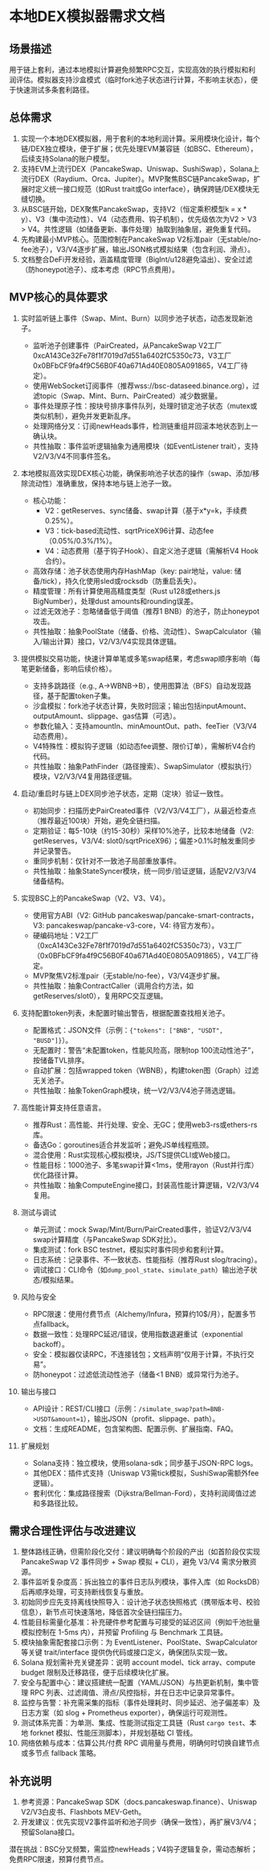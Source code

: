 # 本地DEX模拟器需求文档

## 场景描述

用于链上套利，通过本地模拟计算避免频繁RPC交互，实现高效的执行模拟和利润评估。模拟器支持沙盒模式（临时fork池子状态进行计算，不影响主状态），便于快速测试多条套利路径。

## 总体需求

1. 实现一个本地DEX模拟器，用于套利的本地利润计算。采用模块化设计，每个链/DEX独立模块，便于扩展；优先处理EVM兼容链（如BSC、Ethereum），后续支持Solana的账户模型。
2. 支持EVM上流行DEX（PancakeSwap、Uniswap、SushiSwap），Solana上流行DEX（Raydium、Orca、Jupiter）。MVP聚焦BSC链PancakeSwap，扩展时定义统一接口规范（如Rust
   trait或Go interface），确保跨链/DEX模块无缝切换。
3. 从BSC链开始，DEX聚焦PancakeSwap，支持V2（恒定乘积模型k = x \* y）、V3（集中流动性）、V4（动态费用、钩子机制），优先级依次为V2
   &gt; V3 &gt; V4。共性逻辑（如储备更新、事件处理）抽取到抽象层，避免重复代码。
4. 先构建最小MVP核心。范围控制在PancakeSwap V2标准pair（无stable/no-fee池子），V3/V4逐步扩展，输出JSON格式模拟结果（包含利润、滑点）。
5. 文档整合DeFi开发经验，涵盖精度管理（BigInt/u128避免溢出）、安全过滤（防honeypot池子）、成本考虑（RPC节点费用）。

## MVP核心的具体要求

1. 实时监听链上事件（Swap、Mint、Burn）以同步池子状态，动态发现新池子。

    - 监听池子创建事件（PairCreated，从PancakeSwap
      V2工厂0xcA143Ce32Fe78f1f7019d7d551a6402fC5350c73，V3工厂0x0BFbCF9fa4f9C56B0F40a671Ad40E0805A091865，V4工厂待定）。
    - 使用WebSocket订阅事件（推荐wss://bsc-dataseed.binance.org），过滤topic（Swap、Mint、Burn、PairCreated）减少数据量。
    - 事件处理原子性：按块号排序事件队列，处理时锁定池子状态（mutex或类似机制），避免并发更新乱序。
    - 处理网络分叉：订阅newHeads事件，检测链重组并回滚本地状态到上一确认块。
    - 共性抽取：事件监听逻辑抽象为通用模块（如EventListener trait），支持V2/V3/V4不同事件签名。

2. 本地模拟高效实现DEX核心功能，确保影响池子状态的操作（swap、添加/移除流动性）准确重放，保持本地与链上池子一致。

    - 核心功能：
        - V2：getReserves、sync储备、swap计算（基于x\*y=k，手续费0.25%）。
        - V3：tick-based流动性、sqrtPriceX96计算、动态fee（0.05%/0.3%/1%）。
        - V4：动态费用（基于钩子Hook）、自定义池子逻辑（需解析V4 Hook合约）。
    - 高效存储：池子状态使用内存HashMap（key: pair地址，value: 储备/tick），持久化使用sled或rocksdb（防重启丢失）。
    - 精度管理：所有计算使用高精度类型（Rust u128或ethers.js BigNumber），处理dust amounts和rounding误差。
    - 过滤无效池子：忽略储备低于阈值（推荐1 BNB）的池子，防止honeypot攻击。
    - 共性抽取：抽象PoolState（储备、价格、流动性）、SwapCalculator（输入/输出计算）接口，V2/V3/V4实现具体逻辑。

3. 提供模拟交易功能，快速计算单笔或多笔swap结果，考虑swap顺序影响（每笔更新储备，影响后续价格）。

    - 支持多跳路径（e.g., A-&gt;WBNB-&gt;B），使用图算法（BFS）自动发现路径，基于配置token子集。
    - 沙盒模拟：fork池子状态计算，失败时回滚；输出包括inputAmount、outputAmount、slippage、gas估算（可选）。
    - 参数化输入：支持amountIn、minAmountOut、path、feeTier（V3/V4动态费用）。
    - V4特殊性：模拟钩子逻辑（如动态fee调整、限价订单），需解析V4合约代码。
    - 共性抽取：抽象PathFinder（路径搜索）、SwapSimulator（模拟执行）模块，V2/V3/V4复用路径逻辑。

4. 启动/重启时与链上DEX同步池子状态，定期（定块）验证一致性。
    - 初始同步：扫描历史PairCreated事件（V2/V3/V4工厂），从最近检查点（推荐最近100块）开始，避免全链扫描。
    - 定期验证：每5-10块（约15-30秒）采样10%池子，比较本地储备（V2: getReserves，V3/V4:
      slot0/sqrtPriceX96）；偏差&gt;0.1%时触发重同步并记录警告。
    - 重同步机制：仅针对不一致池子局部重放事件。
    - 共性抽取：抽象StateSyncer模块，统一同步/验证逻辑，适配V2/V3/V4储备结构。

5. 实现BSC上的PancakeSwap（V2、V3、V4）。

    - 使用官方ABI（V2: GitHub pancakeswap/pancake-smart-contracts，V3: pancakeswap/pancake-v3-core，V4: 待官方发布）。
    - 硬编码地址：V2工厂（0xcA143Ce32Fe78f1f7019d7d551a6402fC5350c73），V3工厂（0x0BFbCF9fa4f9C56B0F40a671Ad40E0805A091865），V4工厂待定。
    - MVP聚焦V2标准pair（无stable/no-fee），V3/V4逐步扩展。
    - 共性抽取：抽象ContractCaller（调用合约方法，如getReserves/slot0），复用RPC交互逻辑。

6. 支持配置token列表，未配置时输出警告，根据配置查找相关池子。

    - 配置格式：JSON文件（示例：`{"tokens": ["BNB", "USDT", "BUSD"]}`）。
    - 无配置时：警告“未配置token，性能风险高，限制top 100流动性池子”，按储备TVL排序。
    - 自动扩展：包括wrapped token（WBNB），构建token图（Graph）过滤无关池子。
    - 共性抽取：抽象TokenGraph模块，统一V2/V3/V4池子筛选逻辑。

7. 高性能计算支持任意语言。

    - 推荐Rust：高性能、并行处理、安全、无GC；使用web3-rs或ethers-rs库。
    - 备选Go：goroutines适合并发监听；避免JS单线程瓶颈。
    - 混合使用：Rust实现核心模拟模块，JS/TS提供CLI或Web接口。
    - 性能目标：1000池子、多笔swap计算&lt;1ms，使用rayon（Rust并行库）优化路径计算。
    - 共性抽取：抽象ComputeEngine接口，封装高性能计算逻辑，V2/V3/V4复用。


8. 测试与调试

    - 单元测试：mock Swap/Mint/Burn/PairCreated事件，验证V2/V3/V4 swap计算精度（与PancakeSwap SDK对比）。
    - 集成测试：fork BSC testnet，模拟实时事件同步和套利计算。
    - 日志系统：记录事件、不一致状态、性能指标（推荐Rust slog/tracing）。
    - 调试接口：CLI命令（如`dump_pool_state`、`simulate_path`）输出池子状态/模拟结果。

9. 风险与安全

    - RPC限速：使用付费节点（Alchemy/Infura，预算约10$/月），配置多节点fallback。
    - 数据一致性：处理RPC延迟/错误，使用指数退避重试（exponential backoff）。
    - 安全：模拟器仅读RPC，不连接钱包；文档声明“仅用于计算，不执行交易”。
    - 防honeypot：过滤低流动性池子（储备&lt;1 BNB）或异常行为池子。

10. 输出与接口

    - API设计：REST/CLI接口（示例：`/simulate_swap?path=BNB->USDT&amount=1`），输出JSON（profit、slippage、path）。
    - 文档：生成README，包含架构图、配置示例、扩展指南、FAQ。

11. 扩展规划

    - Solana支持：独立模块，使用solana-sdk；同步基于JSON-RPC logs。
    - 其他DEX：插件式支持（Uniswap V3需tick模拟，SushiSwap需额外fee逻辑）。
    - 套利优化：集成路径搜索（Dijkstra/Bellman-Ford），支持利润阈值过滤和多路径比较。

## 需求合理性评估与改进建议

1. 整体路线正确，但需阶段化交付：建议明确每个阶段的产出（如首阶段仅实现 PancakeSwap V2 事件同步 + Swap 模拟 + CLI），避免 V3/V4 需求分散资源。
2. 事件监听复杂度高：拆出独立的事件日志队列模块，事件入库（如 RocksDB）后再顺序处理，可支持断线恢复与重放。
3. 初始同步应先支持离线快照导入：设计池子状态快照格式（携带版本号、校验信息），新节点可快速落地，降低首次全链扫描压力。
4. 性能目标需量化基准：补充硬件参考配置与可接受的延迟区间（例如千池批量模拟控制在 1-5ms 内），并预留 Profiling 与 Benchmark 工具链。
5. 模块抽象需配套接口示例：为 EventListener、PoolState、SwapCalculator 等关键 trait/interface 提供伪代码或接口定义，确保团队实现一致。
6. Solana 规划需补充关键差异：说明 account model、tick array、compute budget 限制及迁移路径，便于后续模块化扩展。
7. 安全与配置中心：建议搭建统一配置（YAML/JSON）与热更新机制，集中管理 RPC 列表、过滤阈值、滑点/风控指标，并在日志中记录异常事件。
8. 监控与告警：补充需采集的指标（事件处理耗时、同步延迟、池子偏差率）及日志方案（如 slog + Prometheus exporter），确保运行可观测性。
9. 测试体系完善：为单测、集成、性能测试指定工具链（Rust `cargo test`、本地 forknet 模拟、性能压测脚本），并规划基础 CI 管线。
10. 网络依赖与成本：估算公共/付费 RPC 调用量与费用，明确何时切换自建节点或多节点 fallback 策略。

## 补充说明

1. 参考资源：PancakeSwap SDK（docs.pancakeswap.finance）、Uniswap V2/V3白皮书、Flashbots MEV-Geth。
2. 开发建议：优先实现V2事件监听和池子同步（确保一致性），再扩展V3/V4；预留Solana接口。

潜在挑战：BSC分叉频繁，需监控newHeads；V4钩子逻辑复杂，需动态解析；免费RPC限速，预算付费节点。
